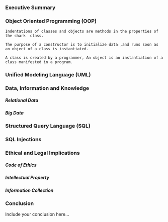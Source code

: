 ### Executive Summary 


### Object Oriented Programming (OOP)


    Indentations of classes and objects are methods in the properties of the shark  class.
    
    The purpose of a constructor is to initialize data ,and runs soon as an object of a class is instantiated.
    
    A class is created by a programmer, An object is an instantiation of a class manifested in a program.

### Unified Modeling Language (UML)

### Data, Information and Knowledge
##### Relational Data
##### Big Data

### Structured Query Language (SQL) 

### SQL Injections

### Ethical and Legal Implications
##### Code of Ethics
##### Intellectual Property
##### Information Collection

### Conclusion
Include your conclusion here...
